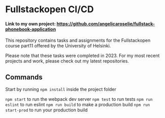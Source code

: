 # Fullstackopen CI/CD

#### Link to my own project: https://github.com/angelicaroselie/fullstack-phonebook-application

This repository contains tasks and assignments for the Fullstackopen course part11 offered by the University of Helsinki.

Please note that these tasks were completed in 2023. For my most recent projects and work, please check out my latest repositories.

## Commands

Start by running `npm install` inside the project folder

`npm start` to run the webpack dev server
`npm test` to run tests
`npm run eslint` to run eslint
`npm run build` to make a production build
`npm run start-prod` to run your production build
